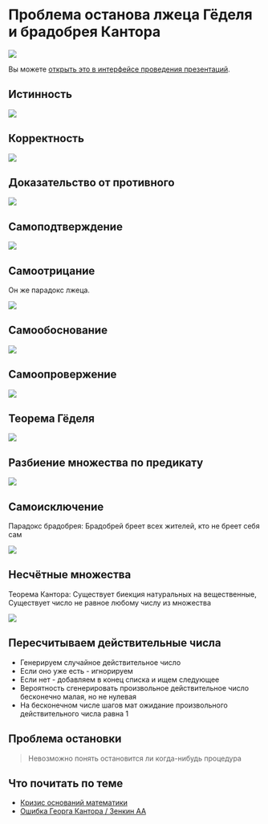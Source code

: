 # Проблема останова лжеца Гёделя и брадобрея Кантора

![](fire.jpg)

Вы можете [открыть это в интерфейсе проведения презентаций](https://nin-jin.github.io/slides/self-reference/).

## Истинность

![](bool.png)

## Корректность

![](correctness.png)

## Доказательство от противного

![](contra.png)

## Самоподтверждение

![](this-is-true.png)

## Самоотрицание

Он же парадокс лжеца.

![](this-is-false.png)

## Самообоснование

![](this-is-correct.png)

## Самоопровержение

![](this-is-incorrect.png)

## Теорема Гёделя

![](gedel.png)

## Разбиение множества по предикату

![](predicates.png)

## Самоисключение

Парадокс брадобрея: Брадобрей бреет всех жителей, кто не бреет себя сам

![](self-exclude.png)

## Несчётные множества

Теорема Кантора: Существует биекция натуральных на вещественные, Существует число не равное любому числу из множества

![](cantor.png)

## Пересчитываем действительные числа

- Генерируем случайное действительное число
- Если оно уже есть - игнорируем
- Если нет - добавляем в конец списка и ищем следующее
- Вероятность сгенерировать произвольное действительное число бесконечно малая, но не нулевая
- На бесконечном числе шагов мат ожидание произвольного действительного числа равна 1

## Проблема остановки

> Невозможно понять остановится ли когда-нибудь процедура

## Что почитать по теме

- [Кризис оснований математики](https://ru.wikipedia.org/wiki/%D0%9A%D1%80%D0%B8%D0%B7%D0%B8%D1%81_%D0%BE%D1%81%D0%BD%D0%BE%D0%B2%D0%B0%D0%BD%D0%B8%D0%B9_%D0%BC%D0%B0%D1%82%D0%B5%D0%BC%D0%B0%D1%82%D0%B8%D0%BA%D0%B8)
- [Ошибка Георга Кантора / Зенкин АА](http://www.ccas.ru/alexzen/papers/vf1/vf-rus.html)
